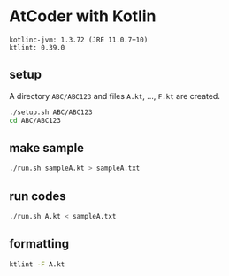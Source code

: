 # AtCoder with Kotlin

```text
kotlinc-jvm: 1.3.72 (JRE 11.0.7+10)
ktlint: 0.39.0
```

## setup

A directory `ABC/ABC123` and files `A.kt`, ..., `F.kt` are created.

```bash
./setup.sh ABC/ABC123
cd ABC/ABC123
```
## make sample

```bash
./run.sh sampleA.kt > sampleA.txt
```

## run codes

```bash
./run.sh A.kt < sampleA.txt
```

## formatting

```bash
ktlint -F A.kt
```
